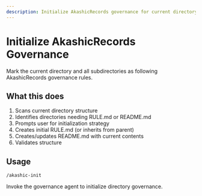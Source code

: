 ```yaml
---
description: Initialize AkashicRecords governance for current directory and subdirectories
---
```


# Initialize AkashicRecords Governance

Mark the current directory and all subdirectories as following AkashicRecords governance rules.

## What this does

1. Scans current directory structure
2. Identifies directories needing RULE.md or README.md
3. Prompts user for initialization strategy
4. Creates initial RULE.md (or inherits from parent)
5. Creates/updates README.md with current contents
6. Validates structure

## Usage

```
/akashic-init
```

Invoke the governance agent to initialize directory governance.

